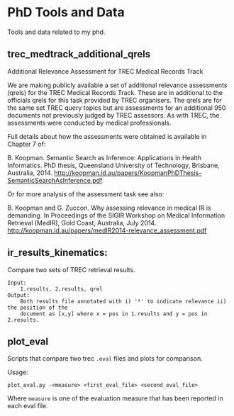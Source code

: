 # PhD Tools and Data


Tools and data related to my phd.

## trec_medtrack_additional_qrels

Additional Relevance Assessment for TREC Medical Records Track

We are making publicly available a set of additional relevance assessments (qrels) for the TREC Medical Records Track. These are in additional to the officials qrels for this task provided by TREC organisers. The qrels are for the same set TREC query topics but are assessments for an additional 950 documents not previously judged by TREC assessors. As with TREC, the assessments were conducted by medical professionals.

Full details about how the assessments were obtained is available in Chapter 7 of:

B. Koopman. Semantic Search as Inference: Applications in Health Informatics. PhD thesis, Queensland University of Technology, Brisbane, Australia, 2014. http://koopman.id.au/papers/KoopmanPhDThesis-SemanticSearchAsInference.pdf

Or for more analysis of the assessment task see also:

B. Koopman and G. Zuccon. Why assessing relevance in medical IR is demanding. In Proceedings of the SIGIR Workshop on Medical Information Retrieval (MedIR), Gold Coast, Australia, July 2014. http://koopman.id.au/papers/medIR2014-relevance_assessment.pdf

## ir_results_kinematics:
Compare two sets of TREC retrieval results.

	Input: 
		1.results, 2,results, qrel
	Output:
		Both results file annotated with i) '*' to indicate relevance ii) the position of the 
		document as [x,y] where x = pos in 1.results and y = pos in 2.results.


## plot_eval

Scripts that compare two trec `.eval` files and plots for comparison.

Usage:

```
plot_eval.py -<measure> <first_eval_file> <second_eval_file>
```

Where `measure` is one of the evaluation measure that has been reported in each eval file.

